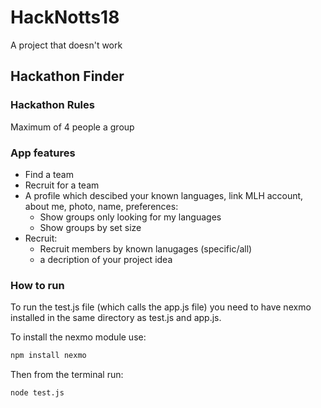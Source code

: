 # HackNotts18
A project that doesn't work


## Hackathon Finder
### Hackathon Rules
Maximum of 4 people a group

### App features
* Find a team
* Recruit for a team
* A profile which descibed your known languages, link MLH account, about me, photo, name, preferences:
  * Show groups only looking for my languages
  * Show groups by set size
* Recruit:
  * Recruit members by known lanugages (specific/all)
  * a decription of your project idea

### How to run
To run the test.js file (which calls the app.js file) you need to have nexmo installed in the same directory as test.js and app.js.

To install the nexmo module use:
```bash
npm install nexmo
```
Then from the terminal run:
```bash
node test.js
```
